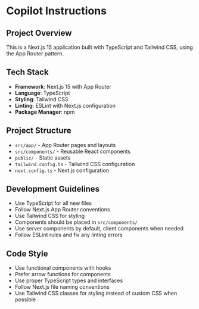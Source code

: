 # Copilot Instructions

<!-- Use this file to provide workspace-specific custom instructions to Copilot. For more details, visit https://code.visualstudio.com/docs/copilot/copilot-customization#_use-a-githubcopilotinstructionsmd-file -->

## Project Overview
This is a Next.js 15 application built with TypeScript and Tailwind CSS, using the App Router pattern.

## Tech Stack
- **Framework**: Next.js 15 with App Router
- **Language**: TypeScript
- **Styling**: Tailwind CSS
- **Linting**: ESLint with Next.js configuration
- **Package Manager**: npm

## Project Structure
- `src/app/` - App Router pages and layouts
- `src/components/` - Reusable React components
- `public/` - Static assets
- `tailwind.config.ts` - Tailwind CSS configuration
- `next.config.ts` - Next.js configuration

## Development Guidelines
- Use TypeScript for all new files
- Follow Next.js App Router conventions
- Use Tailwind CSS for styling
- Components should be placed in `src/components/`
- Use server components by default, client components when needed
- Follow ESLint rules and fix any linting errors

## Code Style
- Use functional components with hooks
- Prefer arrow functions for components
- Use proper TypeScript types and interfaces
- Follow Next.js file naming conventions
- Use Tailwind CSS classes for styling instead of custom CSS when possible

